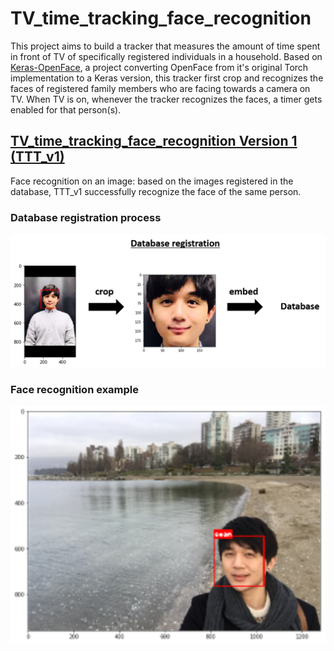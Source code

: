 # TV_time_tracking_face_recognition

This project aims to build a tracker that measures the amount of time spent in front of TV of specifically registered individuals in a household.
Based on [Keras-OpenFace](https://github.com/iwantooxxoox/Keras-OpenFace), a project converting OpenFace from it's original Torch implementation to a Keras version, this tracker first crop and recognizes the faces of registered family members who are facing towards a camera on TV.
When TV is on, whenever the tracker recognizes the faces, a timer gets enabled for that person(s).    

## [TV_time_tracking_face_recognition Version 1 (TTT_v1)](https://github.com/sungsujaing/TV_time_tracking_face_recognition/blob/master/TV_time_tracking_face_recognition_v1.ipynb)
Face recognition on an image: based on the images registered in the database, TTT_v1 successfully recognize the face of the same person.

### Database registration process
<p align="center">
<img src="Readme_images/TTT_v1_database_registration.png" width="700"></p>
</p>

### Face recognition example
<p align="center">
<img src="Readme_images/TTT_v1_face_recognition_example.png" width="700"></p>
</p>